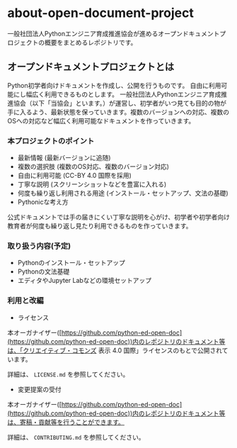 # about-open-document-project
一般社団法人Pythonエンジニア育成推進協会が進めるオープンドキュメントプロジェクトの概要をまとめるレポジトリです。

## オープンドキュメントプロジェクトとは

Python初学者向けドキュメントを作成し、公開を行うものです。
自由に利用可能にし幅広く利用できるものとします。
一般社団法人Pythonエンジニア育成推進協会（以下「当協会」といます。）が運営し、初学者がいつ見ても目的の物が手に入るよう、最新状態を保っていきます。複数のバージョンへの対応、複数のOSへの対応など幅広く利用可能なドキュメントを作っていきます。


### 本プロジェクトのポイント

- 最新情報 (最新バージョンに追随)
- 複数の選択肢 (複数のOS対応、複数のバージョン対応)
- 自由に利用可能 (CC-BY 4.0 国際を採用)
- 丁寧な説明 (スクリーンショットなどを豊富に入れる)
- 何度も繰り返し利用される用途 (インストール・セットアップ、文法の基礎)
- Pythonicな考え方


公式ドキュメントでは手の届きにくい丁寧な説明を心がけ、初学者や初学者向け教育者が何度も繰り返し見たり利用できるものを作っていきます。


### 取り扱う内容(予定)

- Pythonのインストール・セットアップ
- Pythonの文法基礎
- エディタやJupyter Labなどの環境セットアップ


### 利用と改編

- ライセンス

本オーガナイザー([https://github.com/python-ed-open-doc](https://github.com/python-ed-open-doc))内のレポジトリのドキュメント等は、「クリエイティブ・コモンズ 表⽰ 4.0 国際」ライセンスのもとで公開されています。

詳細は、 `LICENSE.md` を参照してください。

- 変更提案の受付

本オーガナイザー([https://github.com/python-ed-open-doc](https://github.com/python-ed-open-doc))内のレポジトリのドキュメント等は、寄稿・貢献等を行うことができます。

詳細は、 `CONTRIBUTING.md` を参照してください。

